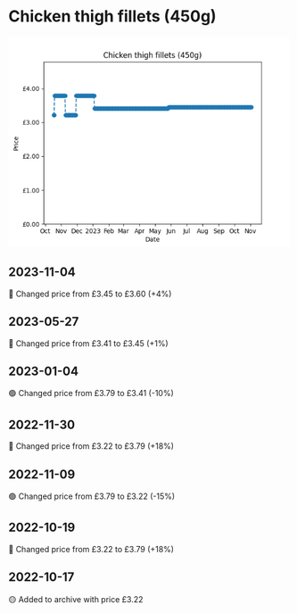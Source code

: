 # Chicken thigh fillets (450g)
![](charts/product-225627011.png)
## 2023-11-04
🔴 Changed price from £3.45 to £3.60 (+4%)
## 2023-05-27
🔴 Changed price from £3.41 to £3.45 (+1%)
## 2023-01-04
🟢 Changed price from £3.79 to £3.41 (-10%)
## 2022-11-30
🔴 Changed price from £3.22 to £3.79 (+18%)
## 2022-11-09
🟢 Changed price from £3.79 to £3.22 (-15%)
## 2022-10-19
🔴 Changed price from £3.22 to £3.79 (+18%)
## 2022-10-17
🟡 Added to archive with price £3.22